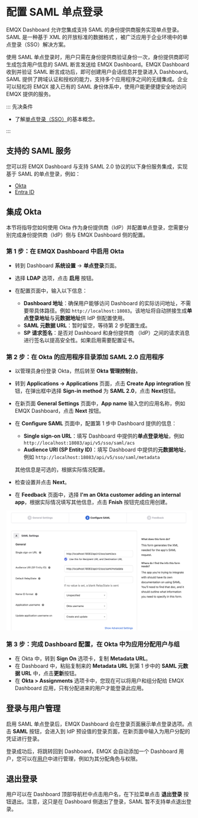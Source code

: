 # 配置 SAML 单点登录

EMQX Dashboard 允许您集成支持 SAML 的身份提供商服务实现单点登录。SAML 是一种基于 XML 的开放标准的数据格式 ，被广泛应用于企业环境中的单点登录（SSO）解决方案。

使用 SAML 单点登录时，用户只需在身份提供商验证身份一次，身份提供商即可生成包含用户信息的 SAML 断言发送给 EMQX Dashboard。EMQX Dashboard 收到并验证 SAML 断言成功后，即可创建用户会话信息并登录进入 Dashboard。SAML 提供了跨域认证和授权的能力，支持多个应用程序之间的无缝集成。企业可以轻松将 EMQX 接入已有的 SAML 身份体系中，使用户能更便捷安全地访问 EMQX 提供的服务。

::: 先决条件

- 了解[单点登录（SSO）](./sso.md)的基本概念。

:::

## 支持的 SAML 服务

您可以将 EMQX Dashboard 与支持 SAML 2.0 协议的以下身份服务集成，实现基于 SAML 的单点登录，例如：

- [Okta](https://www.openldap.org/)
- [Entra ID](https://www.microsoft.com/en-in/security/business/identity-access/microsoft-entra-verified-id)

## 集成 Okta

本节将指导您如何使用 Okta 作为身份提供商（IdP）并配置单点登录，您需要分别完成身份提供商（IdP）侧与 EMQX Dashboard 侧的配置。

### 第 1 步：在  EMQX Dashboard 中启用 Okta

- 转到 Dashboard **系统设置** -> **单点登录**页面。

- 选择 **LDAP** 选项，点击 **启用** 按钮。

- 在配置页面中，输入以下信息：
  - **Dashboard 地址**：确保用户能够访问 Dashboard 的实际访问地址，不需要带具体路径。例如 `http://localhost:18083`。该地址将自动拼接生成**单点登录地址**与**元数据地址**供 IdP 侧配置使用。
  - **SAML 元数据 URL**：暂时留空，等待第 2 步配置生成。
  - **SP 请求签名**：是否对 Dashboard 和身份提供商 （IdP）之间的请求消息进行签名以提高安全性。如果启用需要配置证书。
  <!-- TODO 如何签发证书 -->

### 第 2 步：在 Okta 的应用程序目录添加 SAML 2.0 应用程序

- 以管理员身份登录 Okta，然后转至 **Okta 管理控制台**。

- 转到 **Applications ->  Applications** 页面，点击 **Create App integration** 按钮，在弹出框中选择 **Sign-in method** 为 **SAML 2.0**，点击 **Next**按钮。

- 在新页面 **General Settings** 页面中，**App name** 输入您的应用名称，例如 EMQX Dashboard，点击 **Next** 按钮。

- 在 **Configure SAML** 页面中，配置第 1 步中 Dashboard 提供的信息：

  - **Single sign-on URL**：填写 Dashboard 中提供的**单点登录地址**，例如 `http://localhost:18083/api/v5/sso/saml/acs`
  - **Audience URI (SP Entity ID)**：填写 Dashboard 中提供的**元数据地址**，例如 `http://localhost:18083/api/v5/sso/saml/metadata`

  其他信息是可选的，根据实际情况配置。

- 检查设置并点击 **Next**。

- 在 **Feedback** 页面中，选择 **I'm an Okta customer adding an internal app**，根据实际情况填写其他信息，点击 **Fnish** 按钮完成应用创建。

![Dashboard SSO Okta 创建应用](./assets/dashboard-sso-saml-create-okta-app.png)

### 第 3 步：完成 Dashboard 配置，在 Okta 中为应用分配用户与组

- 在 Okta 中，转到 **Sign On** 选项卡，复制 **Metadata URL**。
- 在 Dashboard 中，粘贴复制来的  **Metadata URL** 到第 1 步中的 **SAML 元数据 URL** 中，点击**更新**按钮。
- 在 **Okta > Assignments** 选项卡中，您现在可以将用户和组分配给 EMQX Dashboard 应用，只有分配进来的用户才能登录此应用。

## 登录与用户管理

启用 SAML 单点登录后，EMQX Dashboard 会在登录页面展示单点登录选项。点击 **SAML** 按钮，会进入到 IdP 预设值的登录页面，在新页面中输入为用户分配的凭证进行登录。

登录成功后，将跳转回到 Dashboard，EMQX 会自动添加一个 Dashboard 用户，您可以在[用户](./system.md#用户)中进行管理，例如为其分配角色与权限。

## 退出登录

用户可以在 Dashboard 顶部导航栏中点击用户名，在下拉菜单点击 **退出登录** 按钮退出。注意，这只是在 Dashboard 侧退出了登录，SAML 暂不支持单点退出登录。
